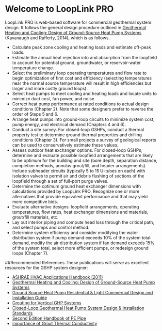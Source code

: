 # Welcome to LoopLink PRO
LoopLink PRO is web-based software for commercial geothermal system design. It follows the general design procedure outlined in [Geothermal Heating and Cooling: Design of Ground-Source Heat Pump Systems](http://www.techstreet.com/ashrae/products/1887017 "ASHRAE Publications")  (Kavanaugh and Rafferty, 2014), which is as follows. 

* Calculate peak zone cooling and heating loads and estimate off-peak loads.
* Estimate the annual heat rejection into and absorption from the loopfield to account for potential ground, groundwater, or reservoir-water temperature change.
* Select the preliminary loop operating temperatures and flow rate to begin optimization of first cost and efficiency (selecting temperatures near the normal source temperature will result in high efficiencies but larger and more costly ground loops).
* Select heat pumps to meet cooling and heating loads and locate units to minimize duct cost, fan power, and noise.
* Correct heat pump performance at rated conditions to actual design conditions (Chapter 2). Note that some designers prefer to reverse the order of Steps 5 and 6.
* Arrange heat pumps into ground-loop circuits to minimize system cost, pump energy, and electrical demand (Chapters 4 and 6).
* Conduct a site survey. For closed-loop GSHPs, conduct a thermal property test to determine ground thermal properties and drilling conditions (Chapter 3). For small projects a survey of geological reports can be used to conservatively estimate these values.
* Assess outdoor heat exchanger options. For closed-loop GSHPs, determine and evaluate possible loopfield arrangements that are likely to be optimum for the building and site (bore depth, separation distance, completion methods, annulus grout/fill, and header arrangements). Include subheader circuits (typically 5 to 15 U-tubes on each) with isolation valves to permit air and debris flushing of sections of the loopfield through a set of full-port purge valves.
* Determine the optimum ground heat exchanger dimensions with calculations provided by LoopLink PRO. Recognize one or more alternatives that provide equivalent performance and that may yield more competitive bids.
* Evaluate alternative designs: loopfield arrangements, operating temperatures, flow rates, heat exchanger dimensions and materials, grout/fill materials, etc.
* Lay out interior piping and compute head loss through the critical path, and select pumps and control method.
* Determine system efficiency and consider modifying the water distribution system if pump demand exceeds 10% of the system total demand, modify the air distribution system if fan demand exceeds 15% of the system total, select more efficient pumps, or redesign ground loops (Chapter 7).

##Recommended References
These publications will serve as excellent resources for the GSHP system designer: 

* [ASHRAE HVAC Applications Handbook (2011)](https://www.ashrae.org/resources--publications/handbook "ASHRAE Publications")
* [Geothermal Heating and Cooling: Design of Ground-Source Heat Pump Systems](http://www.techstreet.com/ashrae/products/1887017 "ASHRAE Publications")
* [Ground Source Heat Pump Residential & Light Commercial Design and Installation Guide](http://www.geoconnectionsinc.com/bookstore/IGSHPA_rlc_manual.html "Geo-Connections Bookstore")
* [Grouting for Vertical GHP Systems](http://www.geoconnectionsinc.com/bookstore/grouting_for_vertical_ghp_systems.html "Geo-Connections Bookstore")
* [Closed-Loop Geothermal Heat Pump System Design & Installation Standards](http://www.geoconnectionsinc.com/bookstore/IGSHPA_design_installation_standards.html "Geo-Connections Bookstore")
* [Second Edition Handbook of PE Pipe](http://plasticpipe.org/publications/pe_handbook.html "Plastic Pipe Institute")
* [Importance of Grout Thermal Conductivity](http://geoproinc.com/resources/importance_of_grout_tc.html "GeoPro Document Library")

